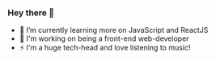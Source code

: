 ### Hey there 👋

- 🌱 I’m currently learning more on JavaScript and ReactJS
- 🔭 I'm working on being a front-end web-developer
- ⚡ I'm a huge tech-head and love listening to music!


<!--
**sarthakshrestha/sarthakshrestha** is a ✨ _special_ ✨ repository because its `README.md` (this file) appears on your GitHub profile.

Here are some ideas to get you started:

- 🔭 I’m currently working on ...
- 🌱 I’m currently learning more on JavaScript
- 👯 I’m looking to collaborate on ...
- 🤔 I’m looking for help with ...
- 💬 Ask me about ...
- 📫 How to reach me: ...
- 😄 Pronouns: ...
- ⚡ Fun fact: ...
-->
